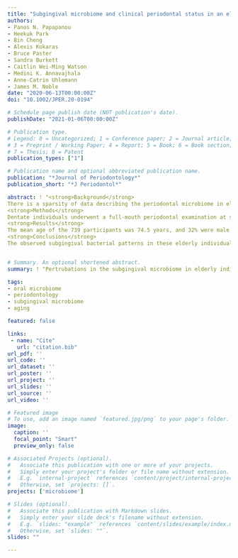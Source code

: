 ```yaml
---
title: "Subgingival microbiome and clinical periodontal status in an elderly cohort: The WHICAP ancillary study of oral health"
authors:
- Panos N. Papapanou
- Heekuk Park
- Bin Cheng
- Alexis Kokaras
- Bruce Paster
- Sandra Burkett
- Caitlin Wei-Ming Watson
- Medini K. Annavajhala
- Anne-Catrin Uhlemann
- James M. Noble
date: "2020-06-13T00:00:00Z"
doi: "10.1002/JPER.20-0194"

# Schedule page publish date (NOT publication's date).
publishDate: "2021-01-06T00:00:00Z"

# Publication type.
# Legend: 0 = Uncategorized; 1 = Conference paper; 2 = Journal article;
# 3 = Preprint / Working Paper; 4 = Report; 5 = Book; 6 = Book section;
# 7 = Thesis; 8 = Patent
publication_types: ["1"]

# Publication name and optional abbreviated publication name.
publication: "*Journal of Periodontology*"
publication_short: "*J Periodontol*"

abstract: ! "<strong>Background</strong>  
There is a sparsity of data describing the periodontal microbiome in elderly individuals. We analyzed the association of subgingival bacterial profiles and clinical periodontal status in a cohort of participants in the Washington Heights-Inwood Columbia Aging Project (WHICAP).  
<strong>Methods</strong>  
Dentate individuals underwent a full-mouth periodontal examination at six sites/tooth. Up to four subgingival plaque samples per person, each obtained from the mesio-lingual site of the most posterior tooth in each quadrant, were harvested and pooled. Periodontal status was classified according to the Centers for Disease Control/American Academy of Periodontology (CDC/AAP) criteria as well as based on the percentage of teeth/person with pockets ???4 mm deep. Bacterial DNA was isolated and was processed and analyzed using Human Oral Microbe Identification using Next Generation Sequencing (HOMINGS). Differential abundance across the periodontal phenotypes was calculated using the R package DESeq2. ??- and ??-diversity metrics were calculated using DADA2-based clustering.  
<strong>Results</strong>  
The mean age of the 739 participants was 74.5 years, and 32% were male. Several taxa including Sneathia amnii-like sp., Peptoniphilaceae [G-1] bacterium HMT 113, Porphyromonas gingivalis, Fretibacterium fastidiosum, Filifactor alocis, and Saccharibacteria (TM7) [G-1] bacterium HMT 346 were more abundant with increasing severity of periodontitis. In contrast, species such as Veillonella parvula, Veillonella dispar, Rothia dentocariosa, and Lautropia mirabilis were more abundant in health. Microbial diversity increased in parallel with the severity and extent of periodontitis.  
<strong>Conclusions</strong>
The observed subgingival bacterial patterns in these elderly individuals corroborated corresponding findings in younger cohorts and were consistent with the concept that periodontitis is associated with perturbations in the resident microbiome." 


# Summary. An optional shortened abstract.
summary: ! "Pertrubations in the subgingival microbiome in elderly individuals"

tags:
- oral microbiome
- periodontology
- subgingival microbiome
- aging

featured: false

links:
 - name: "Cite"
   url: "citation.bib"
url_pdf: ''
url_code: ''
url_dataset: ''
url_poster: ''
url_project: ''
url_slides: ''
url_source: ''
url_video: ''

# Featured image
# To use, add an image named `featured.jpg/png` to your page's folder. 
image:
  caption: ''
  focal_point: "Smart"
  preview_only: false

# Associated Projects (optional).
#   Associate this publication with one or more of your projects.
#   Simply enter your project's folder or file name without extension.
#   E.g. `internal-project` references `content/project/internal-project/index.md`.
#   Otherwise, set `projects: []`.
projects: ['microbiome']

# Slides (optional).
#   Associate this publication with Markdown slides.
#   Simply enter your slide deck's filename without extension.
#   E.g. `slides: "example"` references `content/slides/example/index.md`.
#   Otherwise, set `slides: ""`.
slides: ""

---
```

